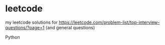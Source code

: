 # leetcode
my leetcode solutions
for https://leetcode.com/problem-list/top-interview-questions/?page=1
(and general questions)

Python